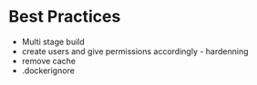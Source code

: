 # Best Practices
- Multi stage build
- create users and give permissions accordingly - hardenning
- remove cache
- .dockerignore
